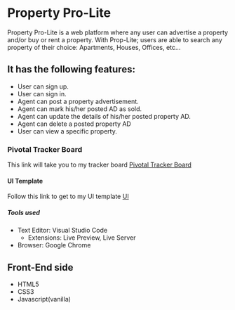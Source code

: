 # **Property Pro-Lite**
Property Pro-Lite is a web platform where any user can advertise a property and/or buy or rent a property. With Prop-Lite; users are able to search any property of their choice: Apartments, Houses, Offices, etc...

## It has the following features:
* User can sign up.
* User can sign in.
* Agent can post a property advertisement.
* Agent can mark his/her posted AD as sold.
* Agent can update the details of his/her posted property AD.
* Agent can delete a posted property AD
* User can view a specific property.

### Pivotal Tracker Board 
This link will take you to my tracker board [Pivotal Tracker Board](https://www.pivotaltracker.com/projects/2353932)

#### UI Template
Follow this link to get to my UI template [UI](https://jo-rdan.github.io/prop-lite/UI/pages/homepage.html)

##### Tools used
* Text Editor: Visual Studio Code
  * Extensions: Live Preview, Live Server
* Browser: Google Chrome
  
## Front-End side
* HTML5
* CSS3
* Javascript(vanilla)

